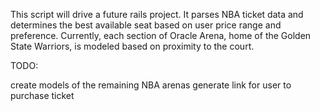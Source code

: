 This script will drive a future rails project.  It parses NBA ticket data and determines the best available seat based on user price range and preference.  Currently, each section of Oracle Arena, home of the Golden State Warriors, is modeled based on proximity to the court.

TODO:

create models of the remaining NBA arenas
generate link for user to purchase ticket